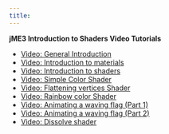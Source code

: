 ```yaml
---
title: 
---
```

<p>
<strong>jME3 Introduction to Shaders Video Tutorials</strong>
</p>
<ul>
<li class="level1"><div class="li"> <a href="http://www.youtube.com/watch?v=H-bbhVVME58" class="urlextern" title="http://www.youtube.com/watch?v=H-bbhVVME58" rel="nofollow">Video: General Introduction</a></div>
</li>
<li class="level1"><div class="li"> <a href="http://www.youtube.com/watch?v=_Fmlhr-3FdY" class="urlextern" title="http://www.youtube.com/watch?v=_Fmlhr-3FdY" rel="nofollow">Video: Introduction to materials</a></div>
</li>
<li class="level1"><div class="li"> <a href="http://www.youtube.com/watch?v=PlTQBHlDAwk" class="urlextern" title="http://www.youtube.com/watch?v=PlTQBHlDAwk" rel="nofollow">Video: Introduction to shaders</a></div>
</li>
<li class="level1"><div class="li"> <a href="http://www.youtube.com/watch?v=GX-GL-f4CEo" class="urlextern" title="http://www.youtube.com/watch?v=GX-GL-f4CEo" rel="nofollow">Video: Simple Color Shader</a></div>
</li>
<li class="level1"><div class="li"> <a href="http://www.youtube.com/watch?v=67UQ4jkgo08" class="urlextern" title="http://www.youtube.com/watch?v=67UQ4jkgo08" rel="nofollow">Video: Flattening vertices Shader</a></div>
</li>
<li class="level1"><div class="li"> <a href="http://www.youtube.com/watch?v=numZ0J22es8" class="urlextern" title="http://www.youtube.com/watch?v=numZ0J22es8" rel="nofollow">Video: Rainbow color Shader</a></div>
</li>
<li class="level1"><div class="li"> <a href="http://www.youtube.com/watch?v=5OwQIBPdAu8" class="urlextern" title="http://www.youtube.com/watch?v=5OwQIBPdAu8" rel="nofollow">Video: Animating a waving flag (Part 1)</a></div>
</li>
<li class="level1"><div class="li"> <a href="http://www.youtube.com/watch?v=-BDclUWQypo" class="urlextern" title="http://www.youtube.com/watch?v=-BDclUWQypo" rel="nofollow">Video: Animating a waving flag (Part 2)</a></div>
</li>
<li class="level1"><div class="li"> <a href="http://www.youtube.com/watch?v=XO8y6cmGiFM" class="urlextern" title="http://www.youtube.com/watch?v=XO8y6cmGiFM" rel="nofollow">Video: Dissolve shader</a></div>
</li>
</ul>
